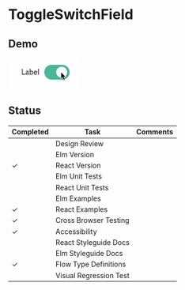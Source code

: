 # ToggleSwitchField

## Demo

<img src="screenshot.gif"/>

## Status

| Completed | Task                   | Comments                                          |
| --------- | ---------------------- | ------------------------------------------------- |
|           | Design Review          |                                                   |
|           | Elm Version            |                                                   |
| ✓         | React Version          |                                                   |
|           | Elm Unit Tests         |                                                   |
|           | React Unit Tests       |                                                   |
|           | Elm Examples           |                                                   |
| ✓         | React Examples         |                                                   |
| ✓         | Cross Browser Testing  |                                                   |
| ✓         | Accessibility          |                                                   |
|           | React Styleguide Docs  |                                                   |
|           | Elm Styleguide Docs    |                                                   |
| ✓         | Flow Type Definitions  |                                                   |
|           | Visual Regression Test |                                                   |
